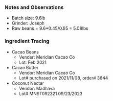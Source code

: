### Notes and Observations
- Batch size: 9.6lb
- Grinder: Joseph
- Raw beans = 9.6*0.45/0.85 = 5.08lbs

### Ingredient Tracing
- Cacao Beans
  - Vender: Meridian Cacao Co
  - Lot: Feb 2021
- Cacao Butter
  - Vendor: Meridian Cacao Co
  - Lot# purchased on 2021/11/08, order# 3644
- Coconut Nectar
  - Vendor: Madhava
  - Lot# MNST092321 09/23/2023
